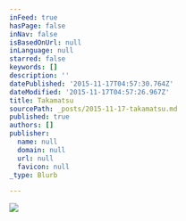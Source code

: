 ```yaml
---
inFeed: true
hasPage: false
inNav: false
isBasedOnUrl: null
inLanguage: null
starred: false
keywords: []
description: ''
datePublished: '2015-11-17T04:57:30.764Z'
dateModified: '2015-11-17T04:57:26.967Z'
title: Takamatsu
sourcePath: _posts/2015-11-17-takamatsu.md
published: true
authors: []
publisher:
  name: null
  domain: null
  url: null
  favicon: null
_type: Blurb

---
```

![](https://the-grid-user-content.s3-us-west-2.amazonaws.com/125b38ad-5f9a-4b86-8001-93a59e620c41.jpg)